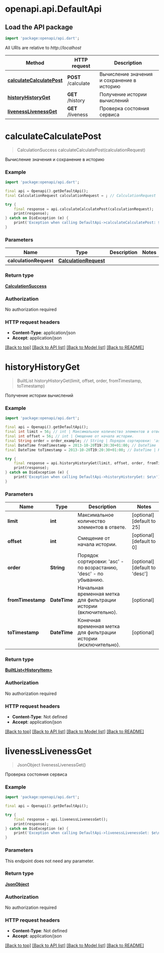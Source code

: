 # openapi.api.DefaultApi

## Load the API package
```dart
import 'package:openapi/api.dart';
```

All URIs are relative to *http://localhost*

Method | HTTP request | Description
------------- | ------------- | -------------
[**calculateCalculatePost**](DefaultApi.md#calculatecalculatepost) | **POST** /calculate | Вычисление значения и сохранение в историю
[**historyHistoryGet**](DefaultApi.md#historyhistoryget) | **GET** /history | Получение истории вычислений
[**livenessLivenessGet**](DefaultApi.md#livenesslivenessget) | **GET** /liveness | Проверка состояния сервиса


# **calculateCalculatePost**
> CalculationSuccess calculateCalculatePost(calculationRequest)

Вычисление значения и сохранение в историю

### Example
```dart
import 'package:openapi/api.dart';

final api = Openapi().getDefaultApi();
final CalculationRequest calculationRequest = ; // CalculationRequest | 

try {
    final response = api.calculateCalculatePost(calculationRequest);
    print(response);
} catch on DioException (e) {
    print('Exception when calling DefaultApi->calculateCalculatePost: $e\n');
}
```

### Parameters

Name | Type | Description  | Notes
------------- | ------------- | ------------- | -------------
 **calculationRequest** | [**CalculationRequest**](CalculationRequest.md)|  | 

### Return type

[**CalculationSuccess**](CalculationSuccess.md)

### Authorization

No authorization required

### HTTP request headers

 - **Content-Type**: application/json
 - **Accept**: application/json

[[Back to top]](#) [[Back to API list]](../README.md#documentation-for-api-endpoints) [[Back to Model list]](../README.md#documentation-for-models) [[Back to README]](../README.md)

# **historyHistoryGet**
> BuiltList<HistoryItem> historyHistoryGet(limit, offset, order, fromTimestamp, toTimestamp)

Получение истории вычислений

### Example
```dart
import 'package:openapi/api.dart';

final api = Openapi().getDefaultApi();
final int limit = 56; // int | Максимальное количество элементов в ответе.
final int offset = 56; // int | Смещение от начала истории.
final String order = order_example; // String | Порядок сортировки: 'asc' - по возрастанию, 'desc' - по убыванию.
final DateTime fromTimestamp = 2013-10-20T19:20:30+01:00; // DateTime | Начальная временная метка для фильтрации истории (включительно).
final DateTime toTimestamp = 2013-10-20T19:20:30+01:00; // DateTime | Конечная временная метка для фильтрации истории (исключительно).

try {
    final response = api.historyHistoryGet(limit, offset, order, fromTimestamp, toTimestamp);
    print(response);
} catch on DioException (e) {
    print('Exception when calling DefaultApi->historyHistoryGet: $e\n');
}
```

### Parameters

Name | Type | Description  | Notes
------------- | ------------- | ------------- | -------------
 **limit** | **int**| Максимальное количество элементов в ответе. | [optional] [default to 25]
 **offset** | **int**| Смещение от начала истории. | [optional] [default to 0]
 **order** | **String**| Порядок сортировки: 'asc' - по возрастанию, 'desc' - по убыванию. | [optional] [default to 'desc']
 **fromTimestamp** | **DateTime**| Начальная временная метка для фильтрации истории (включительно). | [optional] 
 **toTimestamp** | **DateTime**| Конечная временная метка для фильтрации истории (исключительно). | [optional] 

### Return type

[**BuiltList&lt;HistoryItem&gt;**](HistoryItem.md)

### Authorization

No authorization required

### HTTP request headers

 - **Content-Type**: Not defined
 - **Accept**: application/json

[[Back to top]](#) [[Back to API list]](../README.md#documentation-for-api-endpoints) [[Back to Model list]](../README.md#documentation-for-models) [[Back to README]](../README.md)

# **livenessLivenessGet**
> JsonObject livenessLivenessGet()

Проверка состояния сервиса

### Example
```dart
import 'package:openapi/api.dart';

final api = Openapi().getDefaultApi();

try {
    final response = api.livenessLivenessGet();
    print(response);
} catch on DioException (e) {
    print('Exception when calling DefaultApi->livenessLivenessGet: $e\n');
}
```

### Parameters
This endpoint does not need any parameter.

### Return type

[**JsonObject**](JsonObject.md)

### Authorization

No authorization required

### HTTP request headers

 - **Content-Type**: Not defined
 - **Accept**: application/json

[[Back to top]](#) [[Back to API list]](../README.md#documentation-for-api-endpoints) [[Back to Model list]](../README.md#documentation-for-models) [[Back to README]](../README.md)

